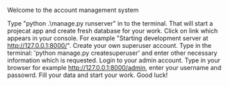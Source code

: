 Welcome to the account management system

Type "python .\manage.py runserver" in to the terminal. That will start a projecat app and create fresh database for your work.
Click on link which appears in your console. For example "Starting development server at http://127.0.0.1:8000/".
Create your own superuser account. Type in the terminal: 'python manage.py createsuperuser' and enter other necessary information which is requested.
Login to your admin account. Type in your browser for example http://127.0.0.1:8000/admin, enter your username and passowrd.
Fill your data and start your work.
Good luck!
